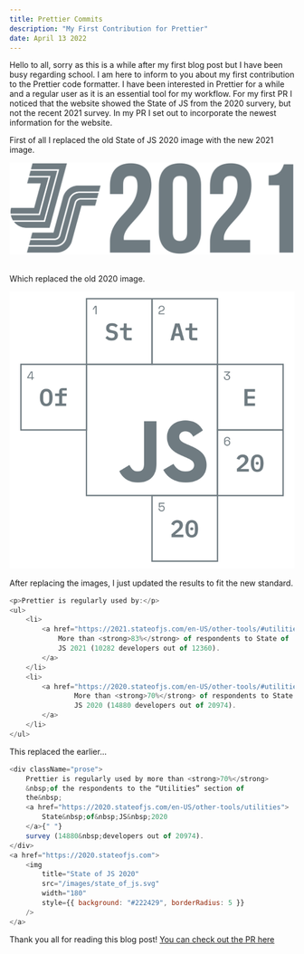 ```yaml
---
title: Prettier Commits
description: "My First Contribution for Prettier"
date: April 13 2022
---
```


Hello to all, sorry as this is a while after my first blog post but I have been busy regarding school.
I am here to inform to you about my first contribution to the Prettier code formatter. I have been interested
in Prettier for a while and a regular user as it is an essential tool for my workflow. For my first PR I noticed
that the website showed the State of JS from the 2020 survery, but not the recent 2021 survey.
In my PR I set out to incorporate the newest information for the website.

First of all I replaced the old State of JS 2020 image with the new 2021 image.

<a>
<img src="../images/stateOfJs2021.svg">
</a><br /><br />

Which replaced the old 2020 image.<br />

<a>
<img src="../images/stateOfJs2020.svg">
</a>

After replacing the images, I just updated the results to fit the new standard.

```javascript
<p>Prettier is regularly used by:</p>
<ul>
    <li>
        <a href="https://2021.stateofjs.com/en-US/other-tools/#utilities">
            More than <strong>83%</strong> of respondents to State of
            JS 2021 (10282 developers out of 12360).
        </a>
    </li>
    <li>
        <a href="https://2020.stateofjs.com/en-US/other-tools/#utilities">
                More than <strong>70%</strong> of respondents to State of
                JS 2020 (14880 developers out of 20974).
        </a>
    </li>
</ul>
```

This replaced the earlier...

```javascript
<div className="prose">
    Prettier is regularly used by more than <strong>70%</strong>
    &nbsp;of the respondents to the “Utilities” section of
    the&nbsp;
    <a href="https://2020.stateofjs.com/en-US/other-tools/utilities">
        State&nbsp;of&nbsp;JS&nbsp;2020
    </a>{" "}
    survey (14880&nbsp;developers out of 20974).
</div>
<a href="https://2020.stateofjs.com">
    <img
        title="State of JS 2020"
        src="/images/state_of_js.svg"
        width="180"
        style={{ background: "#222429", borderRadius: 5 }}
    />
</a>
```

Thank you all for reading this blog post! [You can check out the PR here](https://github.com/prettier/prettier/pull/12350)
